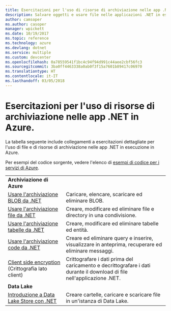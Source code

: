 ```yaml
---
title: Esercitazioni per l'uso di risorse di archiviazione nelle app .NET in Azure
description: Salvare oggetti e usare file nelle applicazioni .NET in esecuzione in Azure
author: camsoper
ms.author: casoper
manager: wpickett
ms.date: 10/19/2017
ms.topic: reference
ms.technology: azure
ms.devlang: dotnet
ms.service: multiple
ms.custom: devcenter
ms.openlocfilehash: 0a78559541f1bc4c94f94d991c44aee2cbf56fc3
ms.sourcegitcommit: 3ba0ff4463338a0ab0f3f15a7601b89417c06970
ms.translationtype: HT
ms.contentlocale: it-IT
ms.lasthandoff: 03/05/2018
---
```

# <a name="tutorials-for-working-with-storage-in-your-net-apps-on-azure"></a>Esercitazioni per l'uso di risorse di archiviazione nelle app .NET in Azure.

La tabella seguente include collegamenti a esercitazioni dettagliate per l'uso di file e di risorse di archiviazione nelle app .NET in esecuzione in Azure.

Per esempi del codice sorgente, vedere l'elenco di [esempi di codice per i servizi di Azure](https://azure.microsoft.com/resources/samples/?platform=dotnet).

| | |
|---|---|
| **Archiviazione di Azure** ||
| [Usare l'archiviazione BLOB da .NET][1] | Caricare, elencare, scaricare ed eliminare BLOB. |
| [Usare l'archiviazione file da .NET][4] | Creare, modificare ed eliminare file e directory in una condivisione. | 
| [Usare l'archiviazione tabelle da .NET][3] | Creare, modificare ed eliminare tabelle ed entità. |
| [Usare l'archiviazione code da .NET][2] | Creare ed eliminare query e inserire, visualizzare in anteprima, recuperare ed eliminare messaggi. |
| [Client side encryption][5] (Crittografia lato client) | Crittografare i dati prima del caricamento e decrittografare i dati durante il download di file nell'applicazione .NET. 
|**Data Lake**||
| [Introduzione a Data Lake Store con .NET][6] | Creare cartelle, caricare e scaricare file in un'istanza di Data Lake. | 

[1]: /azure/storage/storage-dotnet-how-to-use-blobs
[2]: /azure/storage/storage-dotnet-how-to-use-queues
[3]: /azure/storage/storage-dotnet-how-to-use-tables
[4]: /azure/storage/storage-dotnet-how-to-use-files
[5]: /azure/storage/storage-client-side-encryption
[6]: /azure/data-lake-store/data-lake-store-get-started-net-sdk